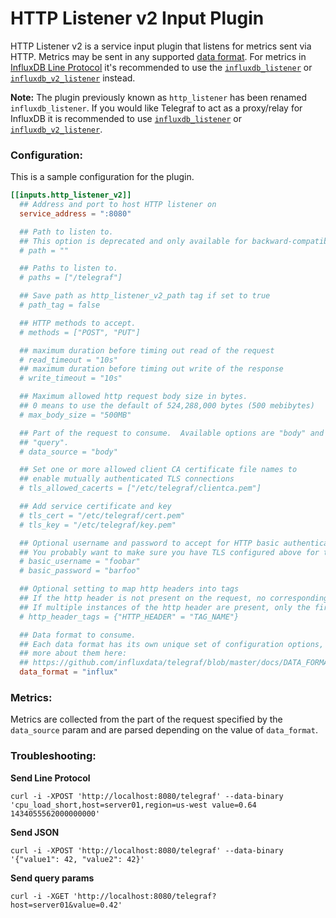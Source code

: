 # HTTP Listener v2 Input Plugin

HTTP Listener v2 is a service input plugin that listens for metrics sent via
HTTP. Metrics may be sent in any supported [data format][data_format]. For metrics in 
[InfluxDB Line Protocol][line_protocol] it's recommended to use the [`influxdb_listener`][influxdb_listener] 
or [`influxdb_v2_listener`][influxdb_v2_listener] instead. 

**Note:** The plugin previously known as `http_listener` has been renamed
`influxdb_listener`.  If you would like Telegraf to act as a proxy/relay for
InfluxDB it is recommended to use [`influxdb_listener`][influxdb_listener] or [`influxdb_v2_listener`][influxdb_v2_listener].

### Configuration:

This is a sample configuration for the plugin.

```toml
[[inputs.http_listener_v2]]
  ## Address and port to host HTTP listener on
  service_address = ":8080"

  ## Path to listen to.
  ## This option is deprecated and only available for backward-compatibility. Please use paths instead.
  # path = ""

  ## Paths to listen to.
  # paths = ["/telegraf"]

  ## Save path as http_listener_v2_path tag if set to true
  # path_tag = false

  ## HTTP methods to accept.
  # methods = ["POST", "PUT"]

  ## maximum duration before timing out read of the request
  # read_timeout = "10s"
  ## maximum duration before timing out write of the response
  # write_timeout = "10s"

  ## Maximum allowed http request body size in bytes.
  ## 0 means to use the default of 524,288,000 bytes (500 mebibytes)
  # max_body_size = "500MB"

  ## Part of the request to consume.  Available options are "body" and
  ## "query".
  # data_source = "body"

  ## Set one or more allowed client CA certificate file names to
  ## enable mutually authenticated TLS connections
  # tls_allowed_cacerts = ["/etc/telegraf/clientca.pem"]

  ## Add service certificate and key
  # tls_cert = "/etc/telegraf/cert.pem"
  # tls_key = "/etc/telegraf/key.pem"

  ## Optional username and password to accept for HTTP basic authentication.
  ## You probably want to make sure you have TLS configured above for this.
  # basic_username = "foobar"
  # basic_password = "barfoo"

  ## Optional setting to map http headers into tags
  ## If the http header is not present on the request, no corresponding tag will be added
  ## If multiple instances of the http header are present, only the first value will be used
  # http_header_tags = {"HTTP_HEADER" = "TAG_NAME"}

  ## Data format to consume.
  ## Each data format has its own unique set of configuration options, read
  ## more about them here:
  ## https://github.com/influxdata/telegraf/blob/master/docs/DATA_FORMATS_INPUT.md
  data_format = "influx"
```

### Metrics:

Metrics are collected from the part of the request specified by the `data_source` param and are parsed depending on the value of `data_format`.

### Troubleshooting:

**Send Line Protocol**
```
curl -i -XPOST 'http://localhost:8080/telegraf' --data-binary 'cpu_load_short,host=server01,region=us-west value=0.64 1434055562000000000'
```

**Send JSON**
```
curl -i -XPOST 'http://localhost:8080/telegraf' --data-binary '{"value1": 42, "value2": 42}'
```

**Send query params**
```
curl -i -XGET 'http://localhost:8080/telegraf?host=server01&value=0.42'
```

[data_format]: /docs/DATA_FORMATS_INPUT.md
[influxdb_listener]: /plugins/inputs/influxdb_listener/README.md
[line_protocol]: https://docs.influxdata.com/influxdb/cloud/reference/syntax/line-protocol/
[influxdb_v2_listener]: /plugins/inputs/influxdb_v2_listener/README.md

